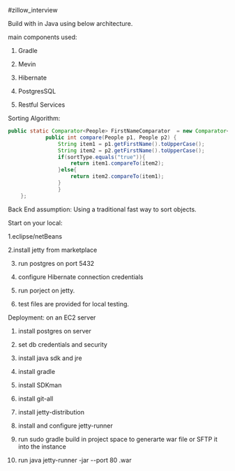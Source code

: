#zillow_interview


Build with in Java using below architecture.

main components used:

1. Gradle

2. Mevin

3. Hibernate

4. PostgresSQL

5. Restful Services


Sorting Algorithm:

```java
public static Comparator<People> FirstNameComparator  = new Comparator<People>() {
			public int compare(People p1, People p2) {
				String item1 = p1.getFirstName().toUpperCase();
				String item2 = p2.getFirstName().toUpperCase();
				if(sortType.equals("true")){
					return item1.compareTo(item2);
				}else{
					return item2.compareTo(item1);
				}
				}
	};
```

Back End assumption: Using a traditional fast way to sort objects.

Start on your local: 

1.eclipse/netBeans

2.install jetty from marketplace

3. run postgres on port 5432

4. configure Hibernate connection credentials

5. run porject on jetty.

6. test files are provided for local testing. 


Deployment: on an EC2 server

1. install postgres on server

2. set db credentials and security

3. install java sdk and jre

4. install gradle

5. install SDKman

6. install git-all

7. install jetty-distribution

8. install and configure jetty-runner

9. run sudo gradle build in project space to generarte war file or SFTP it into the instance

10. run java jetty-runner -jar --port 80 .war
